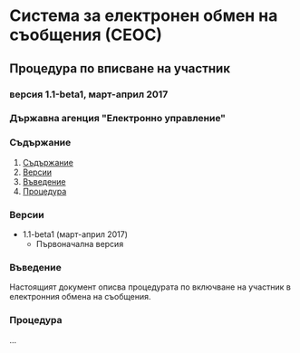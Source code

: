 # Система за електронен обмен на съобщения (СЕОС)

## Процедура по вписване на участник

### версия 1.1-beta1, март-април 2017

### Държавна агенция "Електронно управление"

### Съдържание

1. [Съдържание](#съдържание)
2. [Версии](#версии)
3. [Въведение](#въведение)
4. [Процедура](#проверка-за-съвместимост-с-регистъра-на-участниците)

### Версии

* 1.1-beta1 (март-април 2017)
  * Първоначална версия

### Въведение

Настоящият документ описва процедурата по включване на участник в електронния обмена на съобщения.

### Процедура

...
